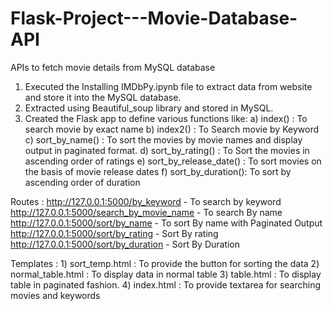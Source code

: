 # Flask-Project---Movie-Database-API
APIs to fetch movie details from MySQL database


1) Executed the Installing IMDbPy.ipynb file to extract data from website and store it into the MySQL database.
2) Extracted using Beautiful_soup library and stored in MySQL.
3) Created the Flask app to define various functions like:
 a) index() : To search movie by exact name
 b) index2() : To Search movie by Keyword
 c) sort_by_name() : To sort the movies by movie names and display output in paginated format.
 d) sort_by_rating() : To Sort the movies in ascending order of ratings
 e) sort_by_release_date() : To sort movies on the basis of movie release dates
 f) sort_by_duration(): To sort by ascending order of duration

Routes :
http://127.0.0.1:5000/by_keyword  - To search by keyword
http://127.0.0.1:5000/search_by_movie_name - To search By name
http://127.0.0.1:5000/sort/by_name  - To sort By name with Paginated Output
http://127.0.0.1:5000/sort/by_rating -  Sort By rating
http://127.0.0.1:5000/sort/by_duration - Sort By Duration


Templates : 1) sort_temp.html : To provide the button for sorting the data
2) normal_table.html : To display data in normal table
3) table.html : To display table in paginated fashion.
4) index.html : To provide textarea for searching movies and keywords
